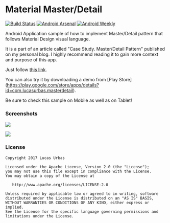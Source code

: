 # Material Master/Detail
[![Build Status](https://travis-ci.org/lurbas/MaterialMasterDetail.svg?branch=master)](https://travis-ci.org/lurbas/MaterialMasterDetail) [![Android Arsenal](https://img.shields.io/badge/Android%20Arsenal-Material%20Master%2FDetail-brightgreen.svg?style=flat)](https://android-arsenal.com/details/3/5101) [![Android Weekly](https://img.shields.io/badge/Android%20Weekly-%23241-brightgreen.svg)](http://androidweekly.net/issues/issue-241)

Android Application sample of how to implement Master/Detail pattern that follows Material Design visual language.

It is a part of an article called "Case Study. Master/Detail Pattern" published on my personal blog. I highly recommend reading it to gain more context and purpose of this app. 

Just follow [this link](http://goo.gl/ex8MVd).

You can also try it by downloading a demo from [Play Store] (https://play.google.com/store/apps/details?id=com.lucasurbas.masterdetail).

Be sure to check this sample on Mobile as well as on Tablet!

### Screenshots

![](https://github.com/lurbas/MaterialMasterDetail/blob/master/readme/tablet_iso.png)

![](https://github.com/lurbas/MaterialMasterDetail/blob/master/readme/mobile_iso.png)

### License

    Copyright 2017 Lucas Urbas

    Licensed under the Apache License, Version 2.0 (the "License");
    you may not use this file except in compliance with the License.
    You may obtain a copy of the License at

       http://www.apache.org/licenses/LICENSE-2.0

    Unless required by applicable law or agreed to in writing, software
    distributed under the License is distributed on an "AS IS" BASIS,
    WITHOUT WARRANTIES OR CONDITIONS OF ANY KIND, either express or implied.
    See the License for the specific language governing permissions and
    limitations under the License.
